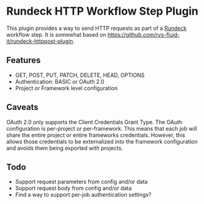 # Rundeck HTTP Workflow Step Plugin
This plugin provides a way to send HTTP requests as part of
a [Rundeck](http://rundeck.org) workflow step. It is somewhat
based on https://github.com/rvs-fluid-it/rundeck-httppost-plugin.

## Features

- GET, POST, PUT, PATCH, DELETE, HEAD, OPTIONS
- Authentication: BASIC or OAuth 2.0
- Project or Framework level configuration

## Caveats

OAuth 2.0 only supports the Client Credentials Grant Type. The OAuth
configuration is per-project or per-framework. This means that each job
will share the entire project or entire frameworks credentials. However,
this allows those credentials to be externalized into the framework
configuration and avoids them being exported with projects.

## Todo

- Support request parameters from config and/or data
- Support request body from config and/or data
- Find a way to support per-job authentication settings?